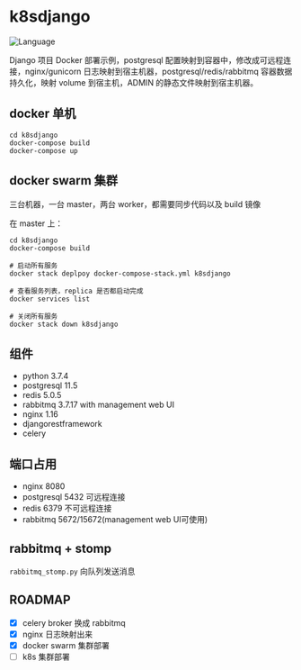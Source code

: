 # k8sdjango

![Language](https://img.shields.io/badge/language-Python-blue.svg?style=flat-square)

Django 项目 Docker 部署示例，postgresql 配置映射到容器中，修改成可远程连接，nginx/gunicorn 日志映射到宿主机器，postgresql/redis/rabbitmq 容器数据持久化，映射 volume 到宿主机，ADMIN 的静态文件映射到宿主机器。


## docker 单机

```
cd k8sdjango
docker-compose build
docker-compose up
```


## docker swarm 集群

三台机器，一台 master，两台 worker，都需要同步代码以及 build 镜像

在 master 上：

```
cd k8sdjango
docker-compose build

# 启动所有服务
docker stack deplpoy docker-compose-stack.yml k8sdjango

# 查看服务列表，replica 是否都启动完成
docker services list

# 关闭所有服务
docker stack down k8sdjango
```


## 组件

- python 3.7.4
- postgresql 11.5
- redis 5.0.5
- rabbitmq 3.7.17 with management web UI
- nginx 1.16
- djangorestframework
- celery


## 端口占用

- nginx 8080
- postgresql 5432 可远程连接
- redis 6379 不可远程连接
- rabbitmq 5672/15672(management web UI可使用)


## rabbitmq + stomp

`rabbitmq_stomp.py` 向队列发送消息


## ROADMAP

- [x] celery broker 换成 rabbitmq
- [x] nginx 日志映射出来
- [x] docker swarm 集群部署
- [ ] k8s 集群部署
